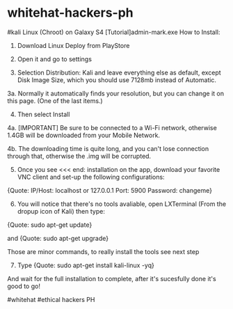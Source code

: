 # whitehat-hackers-ph
#kali Linux (Chroot) on Galaxy S4
[Tutorial]admin-mark.exe
How to Install: 
1. Download Linux Deploy from PlayStore

2. Open it and go to settings

3. Selection Distribution: Kali and leave everything else as default, except Disk Image Size, which you should use 7128mb instead of Automatic.

3a. Normally it automatically finds your resolution, but you can change it on this page. (One of the last items.)

4. Then select Install

4a. [IMPORTANT] Be sure to be connected to a Wi-Fi network, otherwise 1.4GB will be downloaded from your Mobile Network.

4b. The downloading time is quite long, and you can't lose connection through that, otherwise the .img will be corrupted.

5. Once you see <<< end: installation on the app, download your favorite VNC client and set-up the following configurations:

{Quote:
IP/Host: localhost or 127.0.0.1
Port: 5900
Password: changeme}

6. You will notice that there's no tools avaliable, open LXTerminal (From the dropup icon of Kali) then type:

{Quote:
sudo apt-get update}

and 
{Quote:
sudo apt-get upgrade}

Those are minor commands, to really install the tools see next step

7. Type 
{Quote:
sudo apt-get install kali-linux -yq}

And wait for the full installation to complete, after it's sucesfully done it's good to go!

#whitehat
#ethical hackers PH
